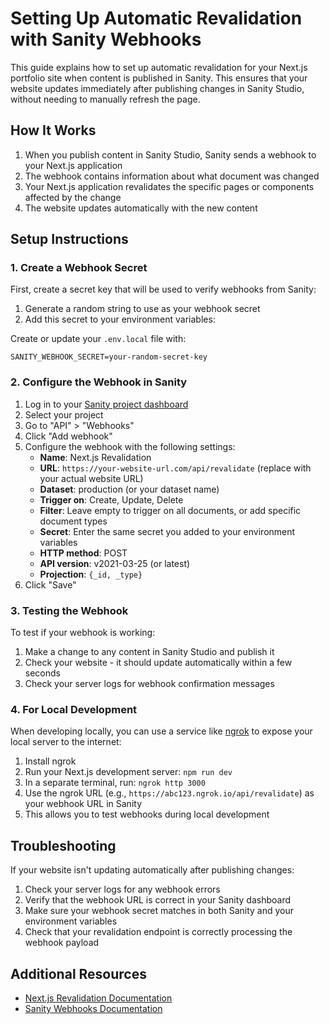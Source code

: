 # Setting Up Automatic Revalidation with Sanity Webhooks

This guide explains how to set up automatic revalidation for your Next.js portfolio site when content is published in Sanity. This ensures that your website updates immediately after publishing changes in Sanity Studio, without needing to manually refresh the page.

## How It Works

1. When you publish content in Sanity Studio, Sanity sends a webhook to your Next.js application
2. The webhook contains information about what document was changed
3. Your Next.js application revalidates the specific pages or components affected by the change
4. The website updates automatically with the new content

## Setup Instructions

### 1. Create a Webhook Secret

First, create a secret key that will be used to verify webhooks from Sanity:

1. Generate a random string to use as your webhook secret
2. Add this secret to your environment variables:

Create or update your `.env.local` file with:

```
SANITY_WEBHOOK_SECRET=your-random-secret-key
```

### 2. Configure the Webhook in Sanity

1. Log in to your [Sanity project dashboard](https://www.sanity.io/manage)
2. Select your project
3. Go to "API" > "Webhooks"
4. Click "Add webhook"
5. Configure the webhook with the following settings:
   - **Name**: Next.js Revalidation
   - **URL**: `https://your-website-url.com/api/revalidate` (replace with your actual website URL)
   - **Dataset**: production (or your dataset name)
   - **Trigger on**: Create, Update, Delete
   - **Filter**: Leave empty to trigger on all documents, or add specific document types
   - **Secret**: Enter the same secret you added to your environment variables
   - **HTTP method**: POST
   - **API version**: v2021-03-25 (or latest)
   - **Projection**: `{_id, _type}`
6. Click "Save"

### 3. Testing the Webhook

To test if your webhook is working:

1. Make a change to any content in Sanity Studio and publish it
2. Check your website - it should update automatically within a few seconds
3. Check your server logs for webhook confirmation messages

### 4. For Local Development

When developing locally, you can use a service like [ngrok](https://ngrok.com/) to expose your local server to the internet:

1. Install ngrok
2. Run your Next.js development server: `npm run dev`
3. In a separate terminal, run: `ngrok http 3000`
4. Use the ngrok URL (e.g., `https://abc123.ngrok.io/api/revalidate`) as your webhook URL in Sanity
5. This allows you to test webhooks during local development

## Troubleshooting

If your website isn't updating automatically after publishing changes:

1. Check your server logs for any webhook errors
2. Verify that the webhook URL is correct in your Sanity dashboard
3. Make sure your webhook secret matches in both Sanity and your environment variables
4. Check that your revalidation endpoint is correctly processing the webhook payload

## Additional Resources

- [Next.js Revalidation Documentation](https://nextjs.org/docs/app/building-your-application/data-fetching/revalidating)
- [Sanity Webhooks Documentation](https://www.sanity.io/docs/webhooks)
